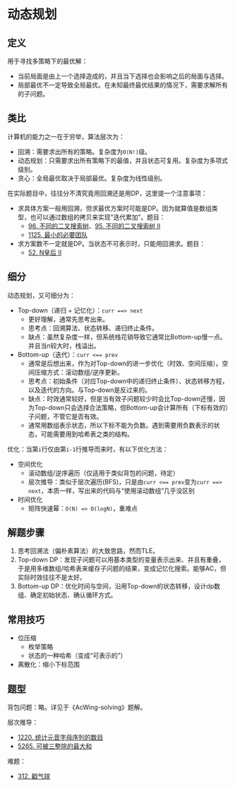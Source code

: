 # 动态规划

## 定义

用于寻找多策略下的最优解：

- 当前局面是由上一个选择造成的，并且当下选择也会影响之后的局面与选择。
- 局部最优不一定导致全局最优。在未知最终最优结果的情况下，需要求解所有的子问题。

## 类比

计算机的能力之一在于穷举，算法层次为：

- 回溯：需要求出所有的策略。复杂度为`O(N!)`级。
- 动态规划：只需要求出所有策略下的最值，并且状态可复用。复杂度为多项式级别。
- 贪心：全局最优取决于局部最优。复杂度为线性级别。

在实际题目中，往往分不清究竟用回溯还是用DP，这里提一个注意事项：

- 求具体方案一般用回溯，但求最优方案时可能是DP。因为就算值是数组类型，也可以通过数组的拷贝来实现“迭代累加”。题目：
  - [96. 不同的二叉搜索树](https://leetcode-cn.com/problems/unique-binary-search-trees/)、[95. 不同的二叉搜索树 II](https://leetcode-cn.com/problems/unique-binary-search-trees-ii/)
  - [1125. 最小的必要团队](https://leetcode-cn.com/problems/smallest-sufficient-team/)
- 求方案数不一定就是DP。当状态不可表示时，只能用回溯求。题目：
  - [52. N皇后 II](https://leetcode-cn.com/problems/n-queens-ii/)

## 细分

动态规划，又可细分为：

- Top-down（递归 + 记忆化）：`curr ==> next`
  - 更好理解，通常先思考出来。
  - 思考点：回溯算法、状态转移、递归终止条件。
  - 缺点：虽然复杂度一样，但系统栈花销导致它通常比Bottom-up慢一点。并且当n较大时，栈溢出。
- Bottom-up（迭代）：`curr <== prev`
  - 通常是后想出来，作为对Top-down的进一步优化（时效、空间压缩）。空间压缩方式：滚动数组/逆序更新。
  - 思考点：初始条件（对应Top-down中的递归终止条件）、状态转移方程，以及迭代的方向。与Top-down是反过来的。
  - 缺点：时效通常较好，但是当有效子问题较少时会比Top-down还慢，因为Top-down只会选择合法策略，但Bottom-up会计算所有（下标有效的）子问题，不管它是否有效。
  - 通常用数组表示状态，所以下标不能为负数。遇到需要用负数表示的状态，可能需要用到哈希表之类的结构。

优化：当第`i`行仅由第`i-1`行推导而来时，有以下优化方法：

- 空间优化
  - 滚动数组/逆序遍历（仅适用于类似背包的问题，待定）
  - 层次推导：类似于层次遍历(BFS)，只是由`curr <== prev`变为`curr ==> next`，本质一样，写出来的代码与“使用滚动数组”几乎没区别
- 时间优化
  - 矩阵快速幂：`O(N) => O(logN)`，重难点

## 解题步骤

1. 思考回溯法（偏朴素算法）的大致思路，然而TLE。
1. Top-down DP：发现子问题可以用基本类型的变量表示出来、并且有重叠，于是用多维数组/哈希表来缓存子问题的结果，变成记忆化搜索。能够AC，但实际时效往往不是太好。
1. Bottom-up DP：优化时间与空间，沿用Top-down的状态转移，设计dp数组、确定初始状态、确认循环方式。

## 常用技巧

- 位压缩
  - 枚举策略
  - 状态的一种哈希（变成“可表示的”）
- 离散化：缩小下标范围

## 题型

背包问题：略。详见于《AcWing-solving》题解。

层次推导：

- [1220. 统计元音字母序列的数目](https://leetcode-cn.com/problems/count-vowels-permutation/)
- [5265. 可被三整除的最大和](https://leetcode-cn.com/problems/greatest-sum-divisible-by-three/)

难题：

- [312. 戳气球](https://leetcode-cn.com/problems/burst-balloons/)
